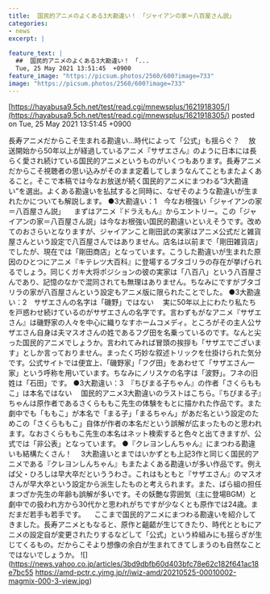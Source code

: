 ```yaml
---
title:  国民的アニメのよくある3大勘違い！　「ジャイアンの家＝八百屋さん説」  
categories:
- news
excerpt: |
  
feature_text: |
  ##  国民的アニメのよくある3大勘違い！　「...
  Tue, 25 May 2021 13:51:45  +0900
feature_image: "https://picsum.photos/2560/600?image=733"
image: "https://picsum.photos/2560/600?image=733"
---
```


[https://hayabusa9.5ch.net/test/read.cgi/mnewsplus/1621918305/](https://hayabusa9.5ch.net/test/read.cgi/mnewsplus/1621918305/)
posted on Tue, 25 May 2021 13:51:45  +0900

<!--more-->

長寿アニメだからこそ生まれる勘違い…時代によって「公式」も揺らぐ？ 　放送開始から50年以上が経過しているアニメ『サザエさん』のように日本には長らく愛され続けている国民的アニメというものがいくつもあります。長寿アニメだからこそ視聴者の思い込みがそのまま定着してしまうなんてこともまたよくあること。そこで本稿では今なお放送が続く国民的アニメにまつわる“3大勘違い”を選出。よくある勘違いを払拭すると同時に、なぜそのような勘違いが生まれたかについても解説します。 ●3大勘違い：1　今なお根強い「ジャイアンの家＝八百屋さん説」 　まずはアニメ『ドラえもん』からエントリー。この「ジャイアンの家＝八百屋さん説」は今なお根強い国民的勘違いといえそうです。改めてのおさらいとなりますが、ジャイアンこと剛田武の実家はアニメ公式だと雑貨屋さんという設定で八百屋さんではありません。店名は以前まで「剛田雑貨店」でしたが、現在では「剛田商店」となっています。こうした勘違いが生まれた原因のひとつにアニメ『キテレツ大百科』に登場するブタゴリラの存在が挙げられるでしょう。同じくガキ大将ポジションの彼の実家は「八百八」という八百屋さんであり、記憶のなかで混同されても無理はありません。ちなみにですがブタゴリラの家が八百屋さんという設定もアニメ版に限られたことでした。 ●3大勘違い：2　サザエさんの名字は「磯野」ではない 　実に50年以上にわたり私たちを戸惑わせ続けているのがサザエさんの名字です。言わずもがなアニメ『サザエさん』は磯野家の人々を中心に織りなすホームコメディ。ところがその主人公サザエさん自身は夫マスオさんの姓であるフグ田を名乗っているのです。なんと尖った国民的アニメでしょうか。言われてみれば冒頭の挨拶も「サザエでございます」としか言っておりません。まったく巧妙な叙述トリックを仕掛けられた気分です。公式サイトでは便宜上、「磯野家」「フグ田」をあわせて「サザエさん一家」という呼称を用いています。ちなみにノリスケの名字は「波野」。フネの旧姓は「石田」です。 ●3大勘違い：3　『ちびまる子ちゃん』の作者「さくらももこ」は本名ではない 　国民的アニメ3大勘違いのラストはこちら。『ちびまる子』ちゃんは原作者であるさくらももこ先生の体験をもとに描かれた作品です。また劇中でも「ももこ」が本名で「まる子」「まるちゃん」があだ名という設定のためこの「さくらももこ」自体が作者の本名だという誤解が広まったものと思われます。なおさくらももこ先生の本名はネット検索すると色々と出てきますが、公式では「非公表」となっています。 ●『クレヨンしんちゃん』にまつわる勘違いも結構たくさん！ 　3大勘違いとまではいかずとも上記3作と同じく国民的アニメである『クレヨンしんちゃん』もまたよくある勘違いが多い作品です。例えば父・ひろしは早大卒だといううわさ。これはもともと『サザエさん』のマスオさんが早大卒という設定から派生したものと考えられます。また、ばら組の担任まつざか先生の年齢も誤解が多いです。その妖艶な雰囲気（主に登場BGM）と劇中での扱われ方から30代かと思われがちですが少なくとも原作では24歳。まだまだ若手も若手です。 　ここまで国民的アニメにまつわる勘違いを紹介してきました。長寿アニメともなると、原作と齟齬が生じてきたり、時代とともにアニメの設定自が変更されたりするなどして「公式」という枠組みにも揺らぎが生じてくるもの。だからこそより想像の余白が生まれてきてしまうのも自然なことではないでしょうか。 ![](https://news.yahoo.co.jp/articles/3bd9dbfb60d403bfc78e62c182f641ac18e7bc55 https://amd-pctr.c.yimg.jp/r/iwiz-amd/20210525-00010002-magmix-000-3-view.jpg)
